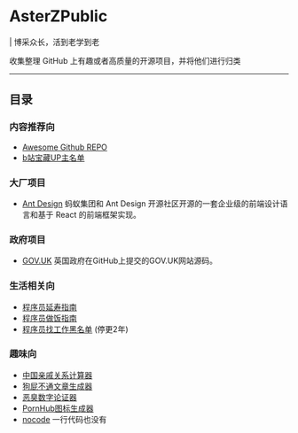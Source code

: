 # AsterZPublic

| 博采众长，活到老学到老

收集整理 GitHub 上有趣或者高质量的开源项目，并将他们进行归类

---
## 目录
### 内容推荐向
- [Awesome Github REPO](https://github.com/Wechat-ggGitHub/Awesome-GitHub-Repo)
- [b站宝藏UP主名单](https://github.com/SyMind/awesome-bilibili)
### 大厂项目
- [Ant Design](https://github.com/ant-design/ant-design) 蚂蚁集团和 Ant Design 开源社区开源的一套企业级的前端设计语言和基于 React 的前端框架实现。
### 政府项目
- [GOV.UK](https://github.com/alphagov/govuk-frontend) 英国政府在GitHub上提交的GOV.UK网站源码。
### 生活相关向
- [程序员延寿指南](https://github.com/geekan/HowToLiveLonger)
- [程序员做饭指南](https://github.com/Anduin2017/HowToCook)
- [程序员找工作黑名单](https://github.com/shengxinjing/programmer-job-blacklist) (停更2年)
### 趣味向
- [中国亲戚关系计算器](https://github.com/mumuy/relationship)
- [狗屁不通文章生成器](https://github.com/menzi11/BullshitGenerator)
- [恶臭数字论证器](https://github.com/itorr/homo)
- [PornHub图标生成器](https://github.com/bestony/logoly)
- [nocode](https://github.com/kelseyhightower/nocode) 一行代码也没有
    
